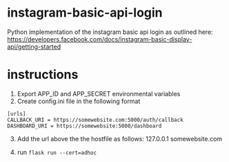 # instagram-basic-api-login
Python implementation of the instagram basic api login as outlined here: https://developers.facebook.com/docs/instagram-basic-display-api/getting-started


# instructions

1. Export APP_ID and APP_SECRET environmental variables
2. Create config.ini file in the following format
```
[urls]
CALLBACK_URI = https://somewebsite.com:5000/auth/callback
DASHBOARD_URI = https://somewebsite:5000/dashboard
```

3. Add the url above the the hostfile as follows:
127.0.0.1 somewebsite.com

4. run `flask run --cert=adhoc`

